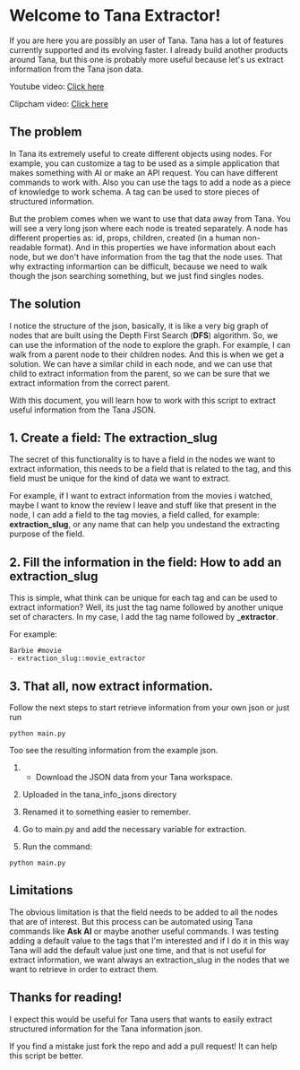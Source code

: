 

# Welcome to Tana Extractor!

If you are here you are possibly an user of Tana. Tana has a lot of features currently supported and its evolving faster. I already build another products around Tana, but this one is probably more useful because let's us extract information from the Tana json data.

Youtube video: [Click here](https://www.youtube.com/watch?v=nTNAVMSEIRY)

Clipcham video: [Click here](https://clipchamp.com/watch/lRuwwR5tSYO)


## The problem

In Tana its extremely useful to create different objects using nodes. For example, you can customize a tag to be used as a simple application that makes something with AI or make an API request. You can have different commands to work with. Also you can use the tags to add a node as a piece of knowledge to work schema. A tag can be used to store pieces of structured information.

But the problem comes when we want to use that data away from Tana. You will see a very long json where each node is treated separately. A node has different properties as: id, props, children, created (in a human non-readable format). And in this properties we have information about each node, but we don't have information from the tag that the node uses. That why extracting informartion can be difficult, because we need to walk though the json searching something, but we just find singles nodes.

## The solution

I notice the structure of the json, basically, it is like a very big graph of nodes that are built using the Depth First Search (**DFS**) algorithm. So, we can use the information of the node to explore the graph. For example, I can walk from a parent node to their children nodes. And this is when we get a solution. We can have a similar child in each node, and we can use that child to extract information from the parent, so we can be sure that we extract information from the correct parent.

With this document, you will learn how to work with this script to extract useful information from the Tana JSON.

## 1. Create a field: The **extraction_slug**

The secret of this functionality is to have a field in the nodes we want to extract information, this needs to be a field that is related  to the tag, and this field must be unique for the kind of data we want to extract. 

For example, if I want to extract information from the movies i watched, maybe I want to know the review I leave and stuff like that present in the node, I can add a field to the tag movies, a field called, for example: **extraction_slug**, or any name that can help you undestand the extracting purpose of the field.

## 2. Fill the information in the field: How to add an **extraction_slug**

This is simple, what think can be unique for each tag and can be used to extract information? Well, its just the tag name followed by another unique set of characters. In my case, I add the tag name followed by **_extractor**.

For example:
```%%Tana%%
Barbie #movie
- extraction_slug::movie_extractor
```

## 3. That all, now extract information.

Follow the next steps to start retrieve information from your own json or just run 

```
python main.py
```

Too see the resulting information from the example json.

1. - Download the JSON data from your Tana workspace.

2. Uploaded in the tana_info_jsons directory

3. Renamed it to something easier to remember.

4. Go to main.py and add the necessary variable for extraction.

5. Run the command:

```
python main.py
```

## Limitations

The obvious limitation is that the field needs to be added to all the nodes that are of interest. But this process can be automated using Tana commands like **Ask AI** or maybe another useful commands. I was testing adding a default value to the tags that I'm interested and if I do it in this way Tana will add the default value just one time, and that is not useful for extract information, we want always an extraction_slug in the nodes that we want to retrieve in order to extract them.


## Thanks for reading!

I expect this would be useful for Tana users that wants to easily extract structured information for the Tana information json.

If you find a mistake just fork the repo and add a pull request! It can help this script be better.

